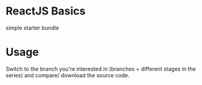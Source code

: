 # ReactJS Basics

simple starter bundle

# Usage
Switch to the branch you're interested in (branches = different stages in the series) and compare/ download the source code.
